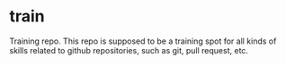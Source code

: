 # train
Training repo.
This repo is supposed to be a training spot for all kinds of skills related to github repositories, such as git, pull request, etc.
